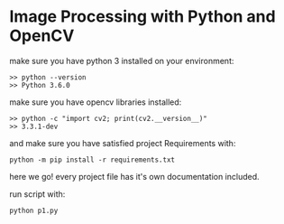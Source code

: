 # Image Processing with Python and OpenCV

make sure you have python 3 installed on your environment:

```
>> python --version
>> Python 3.6.0
```

make sure you have opencv libraries installed:

```
>> python -c "import cv2; print(cv2.__version__)"
>> 3.3.1-dev
```

and make sure you have satisfied project Requirements with:

```
python -m pip install -r requirements.txt
```

here we go! every project file has it's own documentation included.

run script with:

```
python p1.py
``` 


